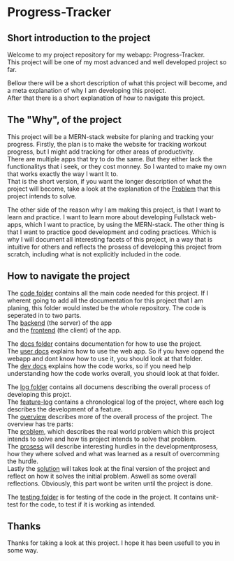 # Progress-Tracker

## Short introduction to the project

Welcome to my project repository for my webapp: Progress-Tracker. \
This project will be one of my most advanced and well developed project so far.

Bellow there will be a short description of what this project will become, and a meta explanation of why I am developing this project. \
After that there is a short explanation of how to navigate this project.

## The "Why", of the project

This project will be a MERN-stack website for planing and tracking your progress. Firstly, the plan is to make the website for tracking workout progress, but I might add tracking for other areas of productivity. \
There are multiple apps that try to do the same. But they either lack the functionalitys that i seek, or they cost monney. So I wanted to make my own that works exactly the way I want It to. \
That is the short version, if you want the longer description of what the project will become, take a look at the explanation of the [Problem](/log/Problem.md) that this project intends to solve.

The other side of the reason why I am making this project, is that I want to learn and practice. I want to learn more about developing Fullstack web-apps, which I want to practice, by using the MERN-stack. The other thing is that I want to practice good development and coding practices. Which is why I will document all interesting facets of this project, in a way that is intuitive for others and reflects the prosess of developing this project from scratch, including what is not explicitly included in the code.

## How to navigate the project
The [code folder](/code) contains all the main code needed for this project. If I wherent going to add all the documentation for this project that I am planing, this folder would insted be the whole repository. The code is seperated in to two parts. \
The [backend](/code/backend/) (the server) of the app \
and the [frontend](/code/frontend/) (the client) of the app.

The [docs folder](/docs) contains documentation for how to use the project. \
The [user docs](/docs/user_docs/) explains how to use the web app. So if you have oppend the webapp and dont know how to use it, you should look at that folder. \
The [dev docs](/docs/dev_docs/) explains how the code works, so if you need help understanding how the code works overall, you should look at that folder.

The [log folder](/log/) contains all documens describing the overall process of developing this projct. \
The [feature-log](/log/feature-log/) contains a chronological log of the project, where each log describes the development of a feature. \
The [overview](/log/overview/) describes more of the overall process of the project. The overview has tre parts: \
The [problem](/log/overview/Problem.md), which describes the real world problem which this project intends to solve and how tis project intends to solve that problem. \
The [prosess](/log/overview/Prosess.md) will describe interesting hurdles in the developmentprosess, how they where solved and what was learned as a result of overcomming the hurdle. \
Lastly the [solution](/log/overview/Solution.md) will takes look at the final version of the project and reflect on how it solves the initial problem. Aswell as some overall reflections. Obviously, this part wont be writen until the project is done.

The [testing folder](/testing/) is for testing of the code in the project. It contains unit-test for the code, to test if it is working as intended. 

## Thanks

Thanks for taking a look at this project. I hope it has been usefull to you in some way.